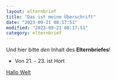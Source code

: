 ```yaml
---
layout: elternbrief
title: "Das ist meine Überschrift"
date: "2023-09-21 08:17:51"
modified: "2023-09-21 08:17:51"
category: elternbrief
---
```


Und hier bitte _den_ Inhalt des **Elternbriefes**!

- Von 21. - 23. ist Hort

[Hallo Welt](https://www.brandwerder.de)

